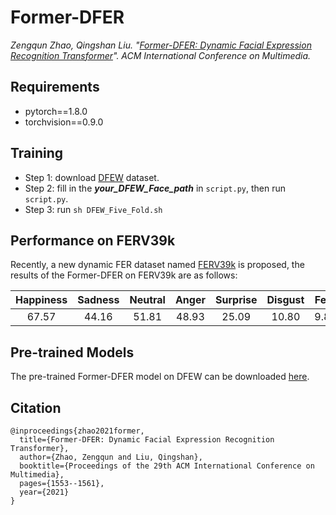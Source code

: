 # Former-DFER

*Zengqun Zhao, Qingshan Liu. "[Former-DFER: Dynamic Facial Expression Recognition Transformer](https://drive.google.com/file/d/12vyWD4mJ9HCkLyBctoPcvUbOU36Ptgc8/view?usp=sharing)". ACM International Conference on Multimedia.*

## Requirements

- pytorch==1.8.0
- torchvision==0.9.0

## Training

- Step 1: download [DFEW](https://dfew-dataset.github.io) dataset.
- Step 2: fill in the ***your_DFEW_Face_path*** in ```script.py```, then run ```script.py```.
- Step 3: run ``` sh DFEW_Five_Fold.sh ```

##  Performance on FERV39k

Recently, a new dynamic FER dataset named [FERV39k](https://wangyanckxx.github.io/Proj_CVPR2022_FERV39k.html) is proposed, the results of the Former-DFER on FERV39k are as follows:

| Happiness| Sadness| Neutral| Anger| Surprise| Disgust| Fear | **UAR**  | **WAR**  |
| :----:   | :----: | :----: |:----:|  :----: | :----: |:----:| :----:   | :----:   |
| 67.57    | 44.16  | 51.81  | 48.93| 25.09   | 10.80  | 9.80 | **36.88**| **45.72**| 

## Pre-trained Models

The pre-trained Former-DFER model on DFEW can be downloaded [here](https://drive.google.com/file/d/1YV-KpdYQVAvSQw1setzBF1LeT4qx1bVt/view?usp=sharing).

## Citation

```
@inproceedings{zhao2021former,
  title={Former-DFER: Dynamic Facial Expression Recognition Transformer},
  author={Zhao, Zengqun and Liu, Qingshan},
  booktitle={Proceedings of the 29th ACM International Conference on Multimedia},
  pages={1553--1561},
  year={2021}
}
```
